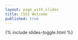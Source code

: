 ```yaml
---
layout: page_with_slides
title: CS52 Welcome
published: true
---
```



{% include slides-toggle.html %}

